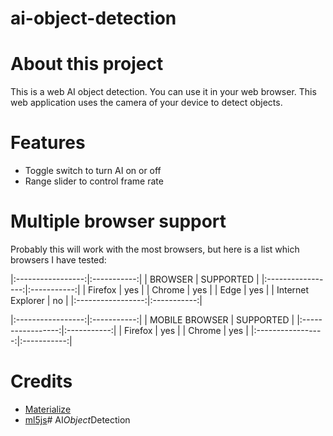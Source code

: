 # ai-object-detection
# About this project
This is a web AI object detection. You can use it in your web browser. This web application uses the camera of your device to detect objects.

# Features

-  Toggle switch to turn AI on or off
-  Range slider to control frame rate


# Multiple browser support
Probably this will work with the most browsers, but here is a list which browsers I have tested: 

|:-----------------:|:-----------:|
|      BROWSER      |  SUPPORTED  |
|:-----------------:|:-----------:|
|      Firefox      |     yes     |
|      Chrome       |     yes     |
|       Edge        |     yes     |
| Internet Explorer |      no     |
|:-----------------:|:-----------:|

|:-----------------:|:-----------:|
|   MOBILE BROWSER  |  SUPPORTED  |
|:-----------------:|:-----------:|
|       Firefox     |     yes     |
|       Chrome      |     yes     |
|:-----------------:|:-----------:|

# Credits
- [Materialize](https://materializecss.com/)
- [ml5js](https://ml5js.org/)#   A I _ O b j e c t _ D e t e c t i o n 

 
